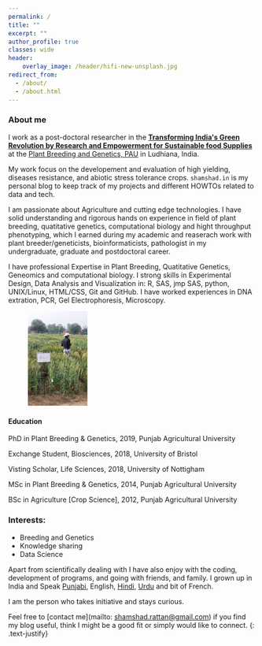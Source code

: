 ```yaml
---
permalink: /
title: ""
excerpt: ""
author_profile: true
classes: wide
header:
    overlay_image: /header/hifi-new-unsplash.jpg
redirect_from: 
  - /about/
  - /about.html
---
```

### About me

I work as a post-doctoral researcher in the **[Transforming India's Green Revolution by Research and Empowerment for Sustainable food Supplies](https://tigr2ess.globalfood.cam.ac.uk/fps/FP3)** at the [Plant Breeding and Genetics, PAU](https://www.pau.edu/coa/index.php?_act=manageDepartments&DO=viewDepartment&intLinkID=9) in Ludhiana, India.

My work focus on the developement and evaluation of high yielding, diseases resistance, and abiotic stress tolerance crops. `shamshad.in` is my personal blog to keep track of my projects and different HOWTOs related to data and tech. 

I am passionate about Agriculture and cutting edge technologies. I have solid understanding and rigorous hands on experience in field of plant breeding, quatitative genetics, computational biology and hight throughput phenotyping, which I earned during my academic and reaserach work with plant breeder/geneticists, bioinformaticists, pathologist in my undergraduate, graduate and postdoctoral career. 

I have professional Expertise in Plant Breeding, Quatitative Genetics, Geneomics and computational biology. I strong skills in Experimental Design, Data Analysis and Visualization in: R, SAS, jmp SAS, python, UNIX/Linux, HTML/CSS, Git and GitHub. I have worked experiences in DNA extration, PCR, Gel Electrophoresis, Microscopy.

<figure style="width: 24%" class="align-right">
  <img src="/images/crisat-hyderabad.jpg" alt="">
</figure> 

#### Education

<i class="fa-solid fa-graduation-cap"></i> PhD in Plant Breeding & Genetics, 2019,  Punjab Agricultural University

<i class="fa-solid fa-building-columns"></i> Exchange Student, Biosciences, 2018, University of Bristol

<i class="fa-solid fa-building-columns"></i> Visting Scholar, Life Sciences, 2018, University of Nottigham

<i class="fa-solid fa-graduation-cap"></i> MSc in Plant Breeding & Genetics, 2014, Punjab Agricultural University

<i class="fa-solid fa-graduation-cap"></i> BSc in Agriculture [Crop Science], 2012, Punjab Agricultural University


### Interests:
* Breeding and Genetics                       
* Knowledge sharing
* Data Science

Apart from scientifically dealing with I have also enjoy with the coding, development of programs, and going with friends, and family. I grown up in India and Speak [Punjabi](https://en.wikipedia.org/wiki/Punjabi_language), English, [Hindi](https://en.wikipedia.org/wiki/Hindi), [Urdu](https://en.wikipedia.org/wiki/Urdu) and bit of French.


I am the person who takes initiative and stays curious.

Feel free to [contact me](mailto: shamshad.rattan@gmail.com) if you find my blog useful, think I might be a good fit or simply would like to connect.
{: .text-justify}
